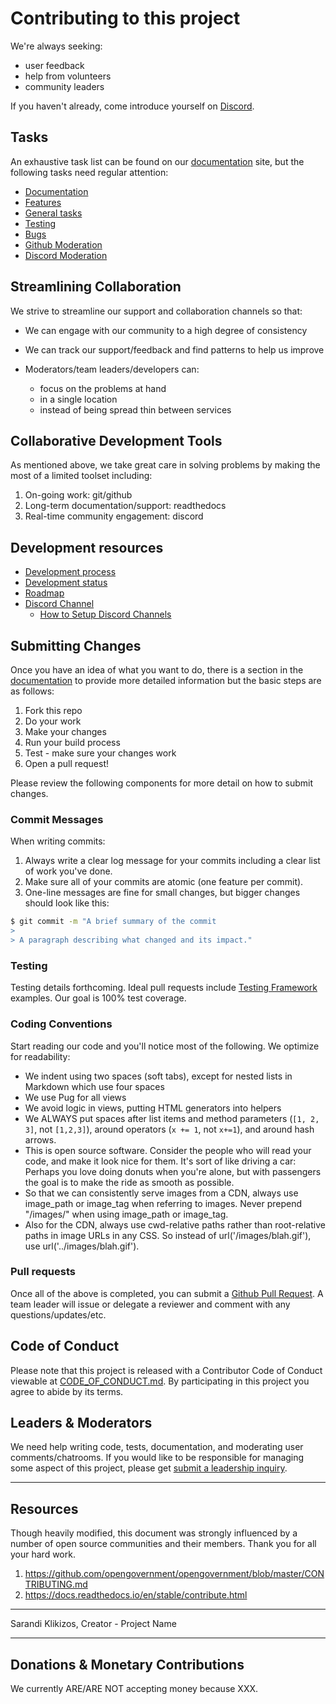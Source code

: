 # Contributing to this project

We're always seeking:

* user feedback
* help from  volunteers
* community leaders

If you haven't already, come introduce yourself on [Discord].

## Tasks

An exhaustive task list can be found on our [documentation] site, but the
following tasks need regular attention:

* [Documentation]
* [Features]
* [General tasks]
* [Testing]
* [Bugs]
* [Github Moderation]
* [Discord Moderation]

## Streamlining Collaboration

We strive to streamline our support and collaboration channels so that:

* We can engage with our community to a high degree of consistency
* We can track our support/feedback and find patterns to help us improve
* Moderators/team leaders/developers can:

  * focus on the problems at hand
  * in a single location
  * instead of being spread thin between services

## Collaborative Development Tools
<!-- (provide linked reasoning for each) -->
As mentioned above, we take great care in solving problems by making the most of
a limited toolset including:

1. On-going work: git/github
1. Long-term documentation/support: readthedocs
1. Real-time community engagement: discord

## Development resources

<!-- (link directly to each resource on github/services above) -->
* [Development process]
* [Development status]
* [Roadmap]
* [Discord Channel][Discord]
  * [How to Setup Discord Channels](https://support.discordapp.com/hc/en-us/articles/115001580171-Channel-Categories-101)

<!--
  * [OpenGovernment for Developers](http://opengovernment.org/pages/developer)
    tells you where we are,
  * [Our roadmap](http://opengovernment.org/pages/wish-list) is the 10k foot
    view of where we're going, and
  * [Pivotal Tracker](http://pivotaltracker.com/projects/64842) is our
    day-to-day project management space.
  * Mailing list: Join our [developer
    list](http://groups.google.com/group/opengovernment/)
  * Bugs?
    [Lighthouse](https://participatorypolitics.lighthouseapp.com/projects/
    47665-opengovernment/overview)
    is where to report them
  * IRC: chat.freenode.net channel
    [#opengovernment](irc://chat.freenode.net/opengovernment). We're usually
    there during business hours.
-->

<!--
We have a handful of Cucumber features, but most of our testbed consists of
RSpec examples. Please write RSpec examples for new code you create. -->

## Submitting Changes

<!--(from here: https://github.com/stephencelis/ghi)-->
Once you have an idea of what you want to do, there is a section in the
[documentation] to provide more detailed information but the basic steps are as
follows:

1. Fork this repo
1. Do your work
1. Make your changes
1. Run your build process
1. Test - make sure your changes work
1. Open a pull request!

 Please review the following components for more detail on how to submit changes.

### Commit Messages

When writing commits:

1. Always write a clear log message for your commits including a clear list of
   work you've done.
1. Make sure all of your commits are atomic (one feature per commit).
1. One-line messages are fine for small changes, but bigger changes should look
   like this:

```BASH
$ git commit -m "A brief summary of the commit
>
> A paragraph describing what changed and its impact."
```

### Testing

Testing details forthcoming. Ideal pull requests include [Testing Framework]
examples. Our goal is 100% test coverage.

### Coding Conventions

Start reading our code and you'll notice most of the following. We optimize for readability:

* We indent using two spaces (soft tabs), except for nested lists in Markdown
  which use four spaces
* We use Pug for all views
* We avoid logic in views, putting HTML generators into helpers
* We ALWAYS put spaces after list items and method parameters (`[1, 2, 3]`,
  not `[1,2,3]`), around operators (`x += 1`, not `x+=1`), and around hash
  arrows.
* This is open source software. Consider the people who will read your code,
  and make it look nice for them. It's sort of like driving a car: Perhaps you
  love doing donuts when you're alone, but with passengers the goal is to make
  the ride as smooth as possible.
* So that we can consistently serve images from a CDN, always use image_path
  or image_tag when referring to images. Never prepend "/images/" when using
  image_path or image_tag.
* Also for the CDN, always use cwd-relative paths rather than root-relative
  paths in image URLs in any CSS. So instead of url('/images/blah.gif'), use
  url('../images/blah.gif').

### Pull requests

Once all of the above is completed, you can submit a [Github Pull
Request](http://help.github.com/pull-requests/). A team leader will issue or
delegate a reviewer and comment with any questions/updates/etc.

## Code of Conduct

Please note that this project is released with a Contributor Code of Conduct
viewable at [CODE_OF_CONDUCT.md]. By participating in this project you agree to
abide by its terms.

## Leaders & Moderators

We need help writing code, tests, documentation, and moderating user
comments/chatrooms. If you would like to be responsible for managing some aspect
of this project, please get [submit a leadership inquiry].

***

## Resources

Though heavily modified, this document was strongly influenced by a number of
open source communities and their members. Thank you for all your hard work.

1. <https://github.com/opengovernment/opengovernment/blob/master/CONTRIBUTING.md>
1. <https://docs.readthedocs.io/en/stable/contribute.html>

***

Sarandi Klikizos, Creator - Project Name

***

## Donations & Monetary Contributions

We currently ARE/ARE NOT accepting money because XXX.

[Bugs]:https://github.com/user/repo/issues?q=is%3Aissue+is%3Aopen+label%3Abug

[CODE_OF_CONDUCT.md]: CODE_OF_CONDUCT.md

[Development process]: readthedocs.com/user/repo/development-process

[Development status]: readthedocs.com/user/repo/development-status

[Discord]: [discordapp.com/channels/###/]

[Discord Moderation]: readthedocs.com/user/repo/moderation-discord

[Documentation]: readthedocs.com/user/repo

[Features]: https://github.com/user/repo/issues?q=is%3Aissue+is%3Aopen+label%3Afeature

[General tasks]: https://github.com/user/repo/issues?q=is%3Aissue+is%3Aopen+label%3Atask

[Github Moderation]: readthedocs.com/user/repo/moderation-github

[GitHub Pull Request]: https://github.com/my/project/pull/new/master

[Roadmap]: readthedocs.com/user/repo/roadmap

[submit a leadership inquiry]: xx

[Testing]: readthedocs.com/user/repo/testing

[Testing Framework]: https://jestjs.io/
